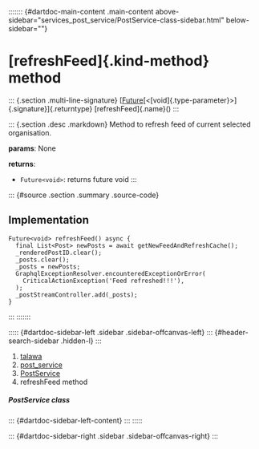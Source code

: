 ::::::: {#dartdoc-main-content .main-content above-sidebar="services_post_service/PostService-class-sidebar.html" below-sidebar=""}
<div>

# [refreshFeed]{.kind-method} method

</div>

::: {.section .multi-line-signature}
[[Future](https://api.flutter.dev/flutter/dart-core/Future-class.html)[\<[void]{.type-parameter}\>]{.signature}]{.returntype}
[refreshFeed]{.name}()
:::

::: {.section .desc .markdown}
Method to refresh feed of current selected organisation.

**params**: None

**returns**:

-   `Future<void>`: returns future void
:::

::: {#source .section .summary .source-code}
## Implementation

``` language-dart
Future<void> refreshFeed() async {
  final List<Post> newPosts = await getNewFeedAndRefreshCache();
  _renderedPostID.clear();
  _posts.clear();
  _posts = newPosts;
  GraphqlExceptionResolver.encounteredExceptionOrError(
    CriticalActionException('Feed refreshed!!!'),
  );
  _postStreamController.add(_posts);
}
```
:::
:::::::

::::: {#dartdoc-sidebar-left .sidebar .sidebar-offcanvas-left}
::: {#header-search-sidebar .hidden-l}
:::

1.  [talawa](../../index.html)
2.  [post_service](../../services_post_service/)
3.  [PostService](../../services_post_service/PostService-class.html)
4.  refreshFeed method

##### PostService class

::: {#dartdoc-sidebar-left-content}
:::
:::::

::: {#dartdoc-sidebar-right .sidebar .sidebar-offcanvas-right}
:::
